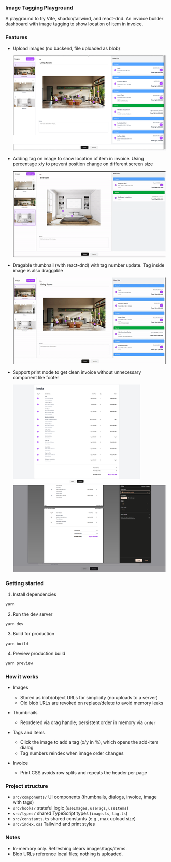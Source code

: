 ### Image Tagging Playground

A playground to try Vite, shadcn/tailwind, and react-dnd. An invoice builder dashboard with image tagging to show location of item in invoice. 


### Features
- Upload images (no backend, file uploaded as blob)

    <img src="docs/screenshot/dashboard.png" alt="Dashboard" width="500" />
- Adding tag on image to show location of item in invoice. Using percentage x/y to prevent position change on different screen size

    <img src="docs/screenshot/add-tag.gif" alt="Add tag" width="500" />
- Dragable thumbnail (with react-dnd) with tag number update. Tag inside image is also draggable

    <img src="docs/screenshot/thumbnail-drag.gif" alt="Thumbnail drag" width="500" />
- Support print mode to get clean invoice without unnecessary component like footer 

    <img src="docs/screenshot/invoice.png" alt="Invoice" width="400" />
    <img src="docs/screenshot/print-view.png" alt="Print view" width="600" />


### Getting started
1) Install dependencies

```bash
yarn
```

2) Run the dev server

```bash
yarn dev
```

3) Build for production

```bash
yarn build
```

4) Preview production build

```bash
yarn preview
```


### How it works
- Images
  - Stored as blob/object URLs for simplicity (no uploads to a server)
  - Old blob URLs are revoked on replace/delete to avoid memory leaks

- Thumbnails
  - Reordered via drag handle; persistent order in memory via `order`

- Tags and items
  - Click the image to add a tag (x/y in %), which opens the add-item dialog
  - Tag numbers reindex when image order changes

- Invoice

  - Print CSS avoids row splits and repeats the header per page

### Project structure
- `src/components/` UI components (thumbnails, dialogs, invoice, image with tags)
- `src/hooks/` stateful logic (`useImages`, `useTags`, `useItems`)
- `src/types/` shared TypeScript types (`image.ts`, `tag.ts`)
- `src/constants.ts` shared constants (e.g., max upload size)
- `src/index.css` Tailwind and print styles

### Notes
- In-memory only. Refreshing clears images/tags/items.
- Blob URLs reference local files; nothing is uploaded.
